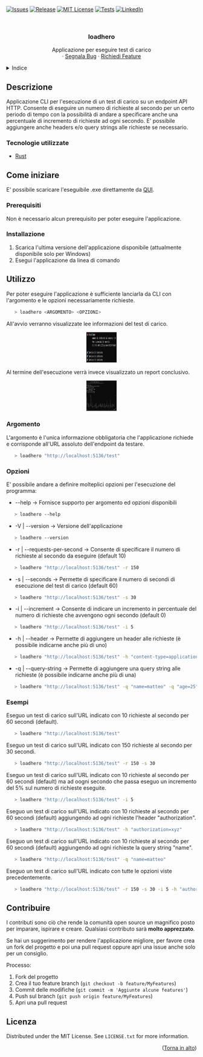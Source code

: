 <div id="top"></div>

[![Issues][issues-shield]][issues-url]
[![Release][release-shield]][release-url]
[![MIT License][license-shield]][license-url]
[![Tests][test-shield]][test-url]
[![LinkedIn][linkedin-shield]][linkedin-url]


<br />
<div align="center">

  <h3 align="center">loadhero</h3>

  <p align="center">
    Applicazione per eseguire test di carico
    <br />
    ·
    <a href="https://github.com/mtorromacco/loadhero/issues">Segnala Bug</a>
    ·
    <a href="https://github.com/mtorromacco/loadhero/issues">Richiedi Feature</a>
  </p>
</div>


<details>
  <summary>Indice</summary>
  <ol>
    <li>
      <a href="#descrizione">Descrizione</a>
      <ul>
        <li><a href="#tecnologie-utilizzate">Tecnologie utilizzate</a></li>
      </ul>
    </li>
    <li>
      <a href="#come-iniziare">Come iniziare</a>
      <ul>
        <li><a href="#prerequisiti">Prerequisiti</a></li>
        <li><a href="#installazione">Installazione</a></li>
      </ul>
    </li>
    <li>
      <a href="#utilizzo">Utilizzo</a>
      <ul>
        <li><a href="#argomento">Argomento</a></li>
        <li><a href="#opzioni">Opzioni</a></li>
        <li><a href="#esempi">Esempi</a></li>
      </ul>
    </li>
    <li><a href="#contribuire">Contribuire</a></li>
    <li><a href="#licenza">Licenza</a></li>
  </ol>
</details>


## Descrizione

Applicazione CLI per l'esecuzione di un test di carico su un endpoint API HTTP.
Consente di eseguire un numero di richieste al secondo per un certo periodo di tempo con la possibilità di andare a specificare anche una percentuale di incremento di richieste ad ogni secondo.
E' possibile aggiungere anche headers e/o query strings alle richieste se necessario.


### Tecnologie utilizzate

* [Rust](https://www.rust-lang.org/)


## Come iniziare

E' possibile scaricare l'eseguibile .exe direttamente da [QUI](https://github.com/mtorromacco/loadhero/tags).

### Prerequisiti

Non è necessario alcun prerequisito per poter eseguire l'applicazione.

### Installazione

1. Scarica l'ultima versione dell'applicazione disponibile (attualmente disponibile solo per Windows)
2. Esegui l'applicazione da linea di comando


## Utilizzo

Per poter eseguire l'applicazione è sufficiente lanciarla da CLI con l'argomento e le opzioni necessariamente richieste.

```sh
   > loadhero <ARGOMENTO> <OPZIONI>
```

All'avvio verranno visualizzate lee informazioni del test di carico.

<div align="center">
  <a href="https://github.com/mtorromacco/loadhero">
    <img src="recap.png" alt="Recap" width="80" height="80">
  </a>
</div>

Al termine dell'esecuzione verrà invece visualizzato un report conclusivo.

<div align="center">
  <a href="https://github.com/mtorromacco/loadhero">
    <img src="report.png" alt="Report" width="80" height="80">
  </a>
</div>

### Argomento

L'argomento è l'unica informazione obbligatoria che l'applicazione richiede e corrisponde all'URL assoluto dell'endpoint da testare.

```sh
   > loadhero "http://localhost:5136/test"
```

### Opzioni

E' possibile andare a definire molteplici opzioni per l'esecuzione del programma:
* --help → Fornisce supporto per argomento ed opzioni disponibili
```sh
   > loadhero --help
```
* -V | --version → Versione dell'applicazione
```sh
   > loadhero --version
```
* -r | --requests-per-second → Consente di specificare il numero di richieste al secondo da eseguire (default 10)
```sh
   > loadhero "http://localhost:5136/test" -r 150
```
* -s | --seconds → Permette di specificare il numero di secondi di esecuzione del test di carico (default 60)
```sh
   > loadhero "http://localhost:5136/test" -s 30
```
* -i | --increment → Consente di indicare un incremento in percentuale del numero di richieste che avvengono ogni secondo (default 0)
```sh
   > loadhero "http://localhost:5136/test" -i 5
```
* -h | --header → Permette di aggiungere un header alle richieste (è possibile indicarne anche più di uno)
```sh
   > loadhero "http://localhost:5136/test" -h "content-type=application/json" -h "authorization=xyz"
```
* -q | --query-string → Permette di aggiungere una query string alle richieste (è possibile indicarne anche più di una)
```sh
   > loadhero "http://localhost:5136/test" -q "name=matteo" -q "age=25"
```

### Esempi

Eseguo un test di carico sull'URL indicato con 10 richieste al secondo per 60 secondi (default).

```sh
   > loadhero "http://localhost:5136/test"
```

Eseguo un test di carico sull'URL indicato con 150 richieste al secondo per 30 secondi.

```sh
   > loadhero "http://localhost:5136/test" -r 150 -s 30
```

Eseguo un test di carico sull'URL indicato con 10 richieste al secondo per 60 secondi (default) ma ad oogni secondo che passa eseguo un incremento del 5% sul numero di richieste eseguite.

```sh
   > loadhero "http://localhost:5136/test" -i 5
```

Eseguo un test di carico sull'URL indicato con 10 richieste al secondo per 60 secondi (default) aggiungendo ad ogni richieste l'header "authorization".

```sh
   > loadhero "http://localhost:5136/test" -h "authorization=xyz"
```

Eseguo un test di carico sull'URL indicato con 10 richieste al secondo per 60 secondi (default) aggiungendo ad ogni richieste la query string "name".

```sh
   > loadhero "http://localhost:5136/test" -q "name=matteo"
```

Eseguo un test di carico sull'URL indicato con tutte le opzioni viste precedentemente.

```sh
   > loadhero "http://localhost:5136/test" -r 150 -s 30 -i 5 -h "authorization=xyz" -q "name=matteo"
```

## Contribuire

I contributi sono ciò che rende la comunità open source un magnifico posto per imparare, ispirare e creare. Qualsiasi contributo sarà **molto apprezzato**.

Se hai un suggerimento per rendere l'applicazione migliore, per favore crea un fork del progetto e poi una pull request oppure apri una issue anche solo per un consiglio.

Processo:

1. Fork del progetto
2. Crea il tuo feature branch (`git checkout -b feature/MyFeatures`)
3. Commit delle modifiche (`git commit -m 'Aggiunte alcune features'`)
4. Push sul branch (`git push origin feature/MyFeatures`)
5. Apri una pull request


## Licenza

Distributed under the MIT License. See `LICENSE.txt` for more information.

<p align="right">(<a href="#top">Torna in alto</a>)</p>



[issues-shield]: https://img.shields.io/github/issues/mtorromacco/loadhero.svg?style=for-the-badge
[issues-url]: https://github.com/mtorromacco/loadhero/issues

[release-shield]: https://img.shields.io/github/v/release/mtorromacco/loadhero.svg?display_name=tag&style=for-the-badge
[release-url]: https://github.com/mtorromacco/loadhero/releases

[license-shield]: https://img.shields.io/badge/License-MIT-yellow.svg?style=for-the-badge
[license-url]: https://opensource.org/licenses/MIT
	
[test-shield]: https://img.shields.io/github/workflow/status/mtorromacco/loadhero/Tests/master.svg?style=for-the-badge 
[test-url]: https://github.com/mtorromacco/loadhero/actions/workflows/tests.yml

[linkedin-shield]: https://img.shields.io/badge/-LinkedIn-black.svg?logo=linkedin&colorB=555&style=for-the-badge
[linkedin-url]: https://linkedin.com/in/matteo-torromacco
